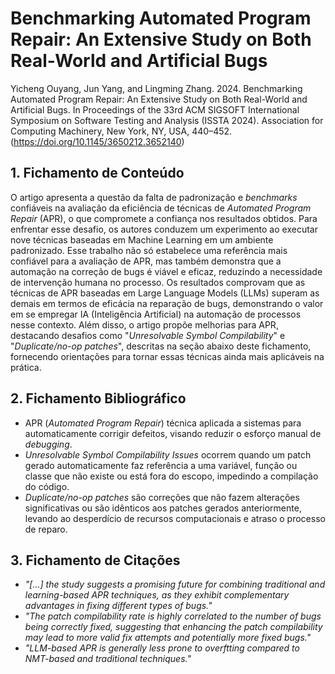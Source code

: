# Benchmarking Automated Program Repair: An Extensive Study on Both Real-World and Artificial Bugs

Yicheng Ouyang, Jun Yang, and Lingming Zhang. 2024. Benchmarking Automated Program Repair: An Extensive Study on Both Real-World and Artificial Bugs. In Proceedings of the 33rd ACM SIGSOFT International Symposium on Software Testing and Analysis (ISSTA 2024). Association for Computing Machinery, New York, NY, USA, 440–452. (https://doi.org/10.1145/3650212.3652140)

## 1. Fichamento de Conteúdo

O artigo apresenta a questão da falta de padronização e _benchmarks_ confiáveis na avaliação da eficiência de técnicas de _Automated Program Repair_ (APR), o que compromete a confiança nos resultados obtidos. Para enfrentar esse desafio, os autores conduzem um experimento ao executar nove técnicas baseadas em Machine Learning em um ambiente padronizado. Esse trabalho não só estabelece uma referência mais confiável para a avaliação de APR, mas também demonstra que a automação na correção de bugs é viável e eficaz, reduzindo a necessidade de intervenção humana no processo. Os resultados comprovam que as técnicas de APR baseadas em Large Language Models (LLMs) superam as demais em termos de eficácia na reparação de bugs, demonstrando o valor em se empregar IA (Inteligência Artificial) na automação de processos nesse contexto. Além disso, o artigo propõe melhorias para APR, destacando desafios como "_Unresolvable Symbol Compilability_" e "_Duplicate/no-op patches_", descritas na seção abaixo deste fichamento, fornecendo orientações para tornar essas técnicas ainda mais aplicáveis na prática.

## 2. Fichamento Bibliográfico

- APR (_Automated Program Repair_) técnica aplicada a sistemas para automaticamente corrigir defeitos, visando reduzir o esforço manual de _debugging_.
- _Unresolvable Symbol Compilability Issues_ ocorrem quando um patch gerado automaticamente faz referência a uma variável, função ou classe que não existe ou está fora do escopo, impedindo a compilação do código.
- _Duplicate/no-op patches_ são correções que não fazem alterações significativas ou são idênticos aos patches gerados anteriormente, levando ao desperdício de recursos computacionais e atraso o processo de reparo.

## 3. Fichamento de Citações

- _"[...] the study suggests a promising future for combining traditional and learning-based APR techniques, as they exhibit complementary advantages in fixing different types of bugs."_
- _"The patch compilability rate is highly correlated to the number of bugs being correctly fixed, suggesting that enhancing the patch compilability may lead to more valid fix attempts and potentially more fixed bugs."_
- _"LLM-based APR is generally less prone to overftting compared to NMT-based and traditional techniques."_
